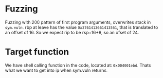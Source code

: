 # Fuzzing
Fuzzing with 200 pattern of first program arguments, overwrites stack in `sym.vuln`.
rbp at leave has the value `0x3761413661413561`, that is translated to an offset of 16.
So we expect rip to be rsp+16+8, so an ofset of 24.

# Target function
We have shell calling function in the code, located at: `0x004001ebd`.
Thats what we want to get into ip when sym.vuln returns.


